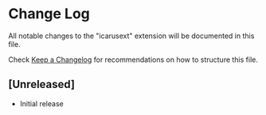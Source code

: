 # Change Log

All notable changes to the "icarusext" extension will be documented in this file.

Check [Keep a Changelog](http://keepachangelog.com/) for recommendations on how to structure this file.

## [Unreleased]

- Initial release